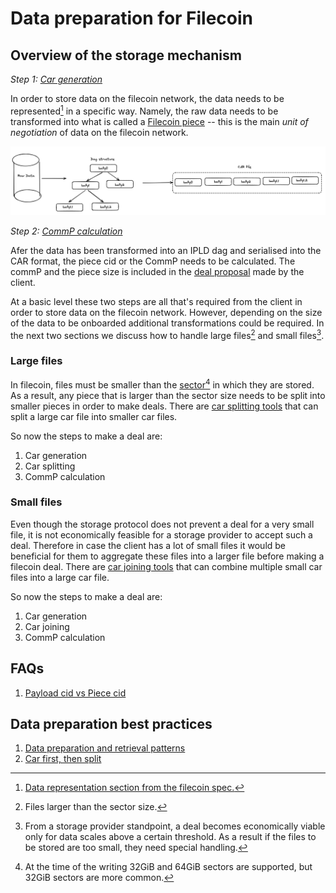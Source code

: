 # Data preparation for Filecoin

## Overview of the storage mechanism

*Step 1: [Car generation](./tools/car-generators.md)*

In order to store data on the filecoin network, the data needs to be
represented[^dataRepresentation] in a specific way. 
Namely, the raw data needs to be transformed into what is called a
[Filecoin piece](https://spec.filecoin.io/#section-systems.filecoin_files.piece) -- this
is the main _unit of negotiation_ of data on the filecoin network.

![onboarding-pipeline](./images/onboarding-pipeline.png)

*Step 2: [CommP calculation](./tools/commp-calculators.md)*

Afer the data has been transformed into an IPLD dag and serialised into the CAR format, the piece cid or the CommP needs to be calculated. The
commP and the piece size is included in the [deal proposal](https://github.com/filecoin-project/go-state-types/blob/master/builtin/v9/market/deal.go#L202)
made by the client. 


At a basic level these two steps are all that's required from the client in order to store
data on the filecoin network. However, depending on the size of the data to be onboarded
additional transformations could be required. In the next two sections we discuss how to
handle large files[^largeFiles] and small files[^smallFiles].

### Large files

In filecoin, files must be smaller than the
[sector](https://spec.filecoin.io/systems/filecoin_mining/sector/)[^sector] in which they
are stored. As a result, any piece that is larger than the sector size needs to be split
into smaller pieces in order to make deals. There are [car splitting
tools](./tools/car-splitters-joiners.md) that can split a large car file into smaller car files.


So now the steps to make a deal are:

1. Car generation
2. Car splitting
3. CommP calculation

### Small files

Even though the storage protocol does not prevent a deal for a very small file, it is not
economically feasible for a storage provider to accept such a deal. Therefore in case the
client has a lot of small files it would be beneficial for them to aggregate these files
into a larger file before making a filecoin deal. There are [car joining
tools](./tools/car-splitters-joiners.md) that can combine multiple small car files into a large
car file.

So now the steps to make a deal are:

1. Car generation
2. Car joining
3. CommP calculation

## FAQs
1. [Payload cid vs Piece cid](./payload-piece-cid.md)

## Data preparation best practices

1. [Data preparation and retrieval patterns](./best-practices/data-preparation-and-retrieval.md)
2. [Car first, then split](./best-practices/car-first-then-split.md)

[^dataRepresentation]: [Data representation section from the filecoin spec.](https://spec.filecoin.io/#section-systems.filecoin_files.piece.data-representation)
[^largeFiles]: Files larger than the sector size.
[^sector]: At the time of the writing 32GiB and 64GiB sectors are supported, but 32GiB
sectors are more common.
[^smallFiles]: From a storage provider standpoint, a deal becomes economically viable only
for data scales above a certain threshold. As a result if the files to be stored are too
small, they need special handling.
